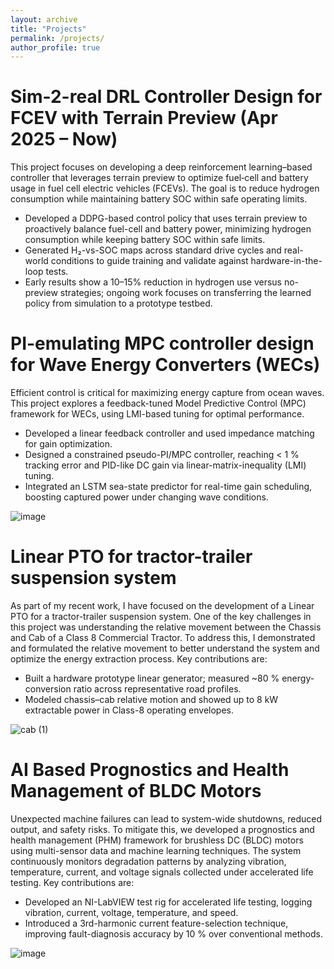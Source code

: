```yaml
---
layout: archive
title: "Projects"
permalink: /projects/
author_profile: true
---
```



Sim-2-real DRL Controller Design for FCEV with Terrain Preview (Apr 2025 – Now)
======================================================================
This project focuses on developing a deep reinforcement learning–based controller that leverages terrain preview to optimize fuel‐cell and battery usage in fuel cell electric vehicles (FCEVs). The goal is to reduce hydrogen consumption while maintaining battery SOC within safe operating limits.

- Developed a DDPG-based control policy that uses terrain preview to proactively balance fuel-cell and battery power, minimizing hydrogen consumption while keeping battery SOC within safe limits.
- Generated H₂-vs-SOC maps across standard drive cycles and real-world conditions to guide training and validate against hardware-in-the-loop tests.
- Early results show a 10–15% reduction in hydrogen use versus no-preview strategies; ongoing work focuses on transferring the learned policy from simulation to a prototype testbed.



PI-emulating MPC controller design for Wave Energy Converters (WECs)
======================================================================
Efficient control is critical for maximizing energy capture from ocean waves. This project explores a feedback-tuned Model Predictive Control (MPC) framework for WECs, using LMI-based tuning for optimal performance.

- Developed a linear feedback controller and used impedance matching for gain optimization.
- Designed a constrained pseudo-PI/MPC controller, reaching < 1 % tracking error and PID-like DC gain via linear-matrix-inequality (LMI) tuning.  
- Integrated an LSTM sea-state predictor for real-time gain scheduling, boosting captured power under changing wave conditions.


![image](https://user-images.githubusercontent.com/116129150/236619888-93a3d6de-dc19-4d46-8510-02fbf1dbf64f.png)


Linear PTO for tractor-trailer suspension system
======================================================================
As part of my recent work, I have focused on the development of a Linear PTO for a tractor-trailer suspension system. One of the key challenges in this project was understanding the relative movement between the Chassis and Cab of a Class 8 Commercial Tractor. To address this, I demonstrated and formulated the relative movement to better understand the system and optimize the energy extraction process. Key contributions are:

- Built a hardware prototype linear generator; measured ~80 % energy-conversion ratio across representative road profiles.  
- Modeled chassis–cab relative motion and showed up to 8 kW extractable power in Class-8 operating envelopes.


![cab (1)](https://user-images.githubusercontent.com/116129150/236620105-5971ae00-2441-44cb-b70f-4bd064b451fa.png)

<!---
Supercapacitors for Pulsed Power Application
======================================================================
As part of my work in the field of energy storage, I have been involved in the design and development of a supercapacitor-based system for pulsed power applications. Specifically, I focused on developing a 1 kW prototype for marine controlled source electromagnetic (MCSEM) using DC/DC converters and supercapacitors. In order to achieve high power output, I outlined a supercapacitor module controlled by a dual active bridge (DAB) converter. Additionally, I designed an active front end for the energy storage system, allowing for 3-Ph AC power to be converted to DC output. To effectively control the generator, I implemented a d-q current control framework. Through these efforts, I was able to develop a highly efficient and effective energy storage system that can be used for a wide range of pulsed power applications. This work has the potential to significantly impact the field of energy storage, improving the reliability and efficiency of pulsed power systems in a variety of industries.
-->


AI Based Prognostics and Health Management of BLDC Motors 
==========================================================

Unexpected machine failures can lead to system-wide shutdowns, reduced output, and safety risks. To mitigate this, we developed a prognostics and health management (PHM) framework for brushless DC (BLDC) motors using multi-sensor data and machine learning techniques. The system continuously monitors degradation patterns by analyzing vibration, temperature, current, and voltage signals collected under accelerated life testing. Key contributions are:

- Developed an NI-LabVIEW test rig for accelerated life testing, logging vibration, current, voltage, temperature, and speed.  
- Introduced a 3rd-harmonic current feature-selection technique, improving fault-diagnosis accuracy by 10 % over conventional methods.

![image](https://user-images.githubusercontent.com/116129150/236619701-a2e81274-69b5-439b-a753-0f2bf98d5db1.png)


<!---
Reliability Analysis of Multi-GPU PSU System 
==========================================================

Prognostics and health management (PHM) has become a fundamental element of engineering systems for ensuring improved system reliability and productivity. With increasing demand, machines are functioning in more complex environment with intricate operating conditions. A failure in a machine can cause an unexpected shutdown of the entire system, reduction in output, loss of human and environmental resources. Therefore, health monitoring of a system is a foremost necessity to avoid catastrophic failures and maximize the output. In this study, we investigate several electrical and mechanical faults of permanent magnet brushless DC (BLDC) motor by monitoring multiple sensor data collected from different experiments. Degradation pattern of motor health was continuously monitored by analyzing several sensor data such as-vibration, temperature, current and voltage data.

![image](https://user-images.githubusercontent.com/116129150/236619710-7a231c35-bce4-41a6-bc9c-d3c913d0b0c4.png)
-->
